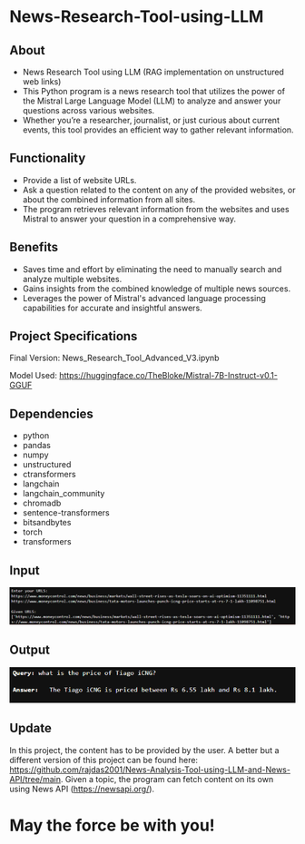 # News-Research-Tool-using-LLM
## About
* News Research Tool using LLM (RAG implementation on unstructured web links)
* This Python program is a news research tool that utilizes the power of the Mistral Large Language Model (LLM) to analyze and answer your questions across various websites.
* Whether you’re a researcher, journalist, or just curious about current events, this tool provides an efficient way to gather relevant information.
## Functionality
* Provide a list of website URLs.
* Ask a question related to the content on any of the provided websites, or about the combined information from all sites.
* The program retrieves relevant information from the websites and uses Mistral to answer your question in a comprehensive way.
## Benefits
* Saves time and effort by eliminating the need to manually search and analyze multiple websites.
* Gains insights from the combined knowledge of multiple news sources.
* Leverages the power of Mistral's advanced language processing capabilities for accurate and insightful answers.

## Project Specifications
Final Version: News_Research_Tool_Advanced_V3.ipynb

Model Used: https://huggingface.co/TheBloke/Mistral-7B-Instruct-v0.1-GGUF

## Dependencies
* python
* pandas
* numpy
* unstructured
* ctransformers
* langchain
* langchain_community
* chromadb
* sentence-transformers
* bitsandbytes
* torch
* transformers

## Input
![Input](https://github.com/rajdas2001/News-Research-Tool-using-LLM/blob/main/input_news_tool.png)

## Output
![Input](https://github.com/rajdas2001/News-Research-Tool-using-LLM/blob/main/output_news_tool.png) 

## Update
In this project, the content has to be provided by the user. A better but a different version of this project can be found here: https://github.com/rajdas2001/News-Analysis-Tool-using-LLM-and-News-API/tree/main. Given a topic, the program can fetch content on its own using News API (https://newsapi.org/).

# May the force be with you!

